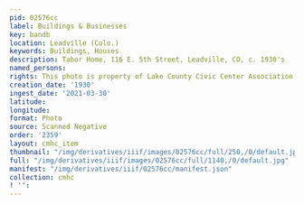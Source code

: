 ```yaml
---
pid: 02576cc
label: Buildings & Businesses
key: bandb
location: Leadville (Colo.)
keywords: Buildings, Houses
description: Tabor Home, 116 E. 5th Street, Leadville, CO, c. 1930's
named_persons: 
rights: This photo is property of Lake County Civic Center Association.
creation_date: '1930'
ingest_date: '2021-03-30'
latitude: 
longitude: 
format: Photo
source: Scanned Negative
order: '2359'
layout: cmhc_item
thumbnail: "/img/derivatives/iiif/images/02576cc/full/250,/0/default.jpg"
full: "/img/derivatives/iiif/images/02576cc/full/1140,/0/default.jpg"
manifest: "/img/derivatives/iiif/02576cc/manifest.json"
collection: cmhc
! '': 
---
```

